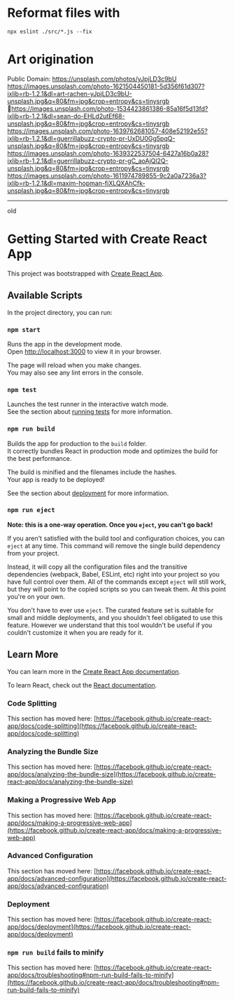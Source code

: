 # Reformat files with

```shell
npx eslint ./src/*.js --fix 
```

# Art origination

Public Domain:
https://unsplash.com/photos/yJpjLD3c9bU
https://images.unsplash.com/photo-1621504450181-5d356f61d307?ixlib=rb-1.2.1&dl=art-rachen-yJpjLD3c9bU-unsplash.jpg&q=80&fm=jpg&crop=entropy&cs=tinysrgb

https://images.unsplash.com/photo-1534423861386-85a16f5d13fd?ixlib=rb-1.2.1&dl=sean-do-EHLd2utEf68-unsplash.jpg&q=80&fm=jpg&crop=entropy&cs=tinysrgb
https://images.unsplash.com/photo-1639762681057-408e52192e55?ixlib=rb-1.2.1&dl=guerrillabuzz-crypto-pr-UxDU0Gg5pqQ-unsplash.jpg&q=80&fm=jpg&crop=entropy&cs=tinysrgb
https://images.unsplash.com/photo-1639322537504-6427a16b0a28?ixlib=rb-1.2.1&dl=guerrillabuzz-crypto-pr-gC_aoAjQl2Q-unsplash.jpg&q=80&fm=jpg&crop=entropy&cs=tinysrgb
https://images.unsplash.com/photo-1611974789855-9c2a0a7236a3?ixlib=rb-1.2.1&dl=maxim-hopman-fiXLQXAhCfk-unsplash.jpg&q=80&fm=jpg&crop=entropy&cs=tinysrgb

---
old

# Getting Started with Create React App

This project was bootstrapped with [Create React App](https://github.com/facebook/create-react-app).

## Available Scripts

In the project directory, you can run:

### `npm start`

Runs the app in the development mode.\
Open [http://localhost:3000](http://localhost:3000) to view it in your browser.

The page will reload when you make changes.\
You may also see any lint errors in the console.

### `npm test`

Launches the test runner in the interactive watch mode.\
See the section about [running tests](https://facebook.github.io/create-react-app/docs/running-tests) for more information.

### `npm run build`

Builds the app for production to the `build` folder.\
It correctly bundles React in production mode and optimizes the build for the best performance.

The build is minified and the filenames include the hashes.\
Your app is ready to be deployed!

See the section about [deployment](https://facebook.github.io/create-react-app/docs/deployment) for more information.

### `npm run eject`

**Note: this is a one-way operation. Once you `eject`, you can't go back!**

If you aren't satisfied with the build tool and configuration choices, you can `eject` at any time. This command will remove the single build dependency from your project.

Instead, it will copy all the configuration files and the transitive dependencies (webpack, Babel, ESLint, etc) right into your project so you have full control over them. All of the commands except `eject` will still work, but they will point to the copied scripts so you can tweak them. At this point you're on your own.

You don't have to ever use `eject`. The curated feature set is suitable for small and middle deployments, and you shouldn't feel obligated to use this feature. However we understand that this tool wouldn't be useful if you couldn't customize it when you are ready for it.

## Learn More

You can learn more in the [Create React App documentation](https://facebook.github.io/create-react-app/docs/getting-started).

To learn React, check out the [React documentation](https://reactjs.org/).

### Code Splitting

This section has moved here: [https://facebook.github.io/create-react-app/docs/code-splitting](https://facebook.github.io/create-react-app/docs/code-splitting)

### Analyzing the Bundle Size

This section has moved here: [https://facebook.github.io/create-react-app/docs/analyzing-the-bundle-size](https://facebook.github.io/create-react-app/docs/analyzing-the-bundle-size)

### Making a Progressive Web App

This section has moved here: [https://facebook.github.io/create-react-app/docs/making-a-progressive-web-app](https://facebook.github.io/create-react-app/docs/making-a-progressive-web-app)

### Advanced Configuration

This section has moved here: [https://facebook.github.io/create-react-app/docs/advanced-configuration](https://facebook.github.io/create-react-app/docs/advanced-configuration)

### Deployment

This section has moved here: [https://facebook.github.io/create-react-app/docs/deployment](https://facebook.github.io/create-react-app/docs/deployment)

### `npm run build` fails to minify

This section has moved here: [https://facebook.github.io/create-react-app/docs/troubleshooting#npm-run-build-fails-to-minify](https://facebook.github.io/create-react-app/docs/troubleshooting#npm-run-build-fails-to-minify)
